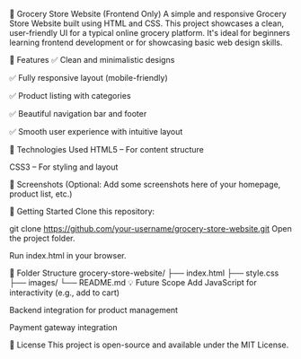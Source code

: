 🛒 Grocery Store Website (Frontend Only)
A simple and responsive Grocery Store Website built using HTML and CSS. This project showcases a clean, user-friendly UI for a typical online grocery platform. It's ideal for beginners learning frontend development or for showcasing basic web design skills.

📌 Features
✅ Clean and minimalistic designs

✅ Fully responsive layout (mobile-friendly)

✅ Product listing with categories

✅ Beautiful navigation bar and footer

✅ Smooth user experience with intuitive layout

📁 Technologies Used
HTML5 – For content structure

CSS3 – For styling and layout

📸 Screenshots
(Optional: Add some screenshots here of your homepage, product list, etc.)

🚀 Getting Started
Clone this repository:

git clone https://github.com/your-username/grocery-store-website.git
Open the project folder.

Run index.html in your browser.

📂 Folder Structure
grocery-store-website/
├── index.html
├── style.css
├── images/
└── README.md
💡 Future Scope
Add JavaScript for interactivity (e.g., add to cart)

Backend integration for product management

Payment gateway integration

📃 License
This project is open-source and available under the MIT License.
